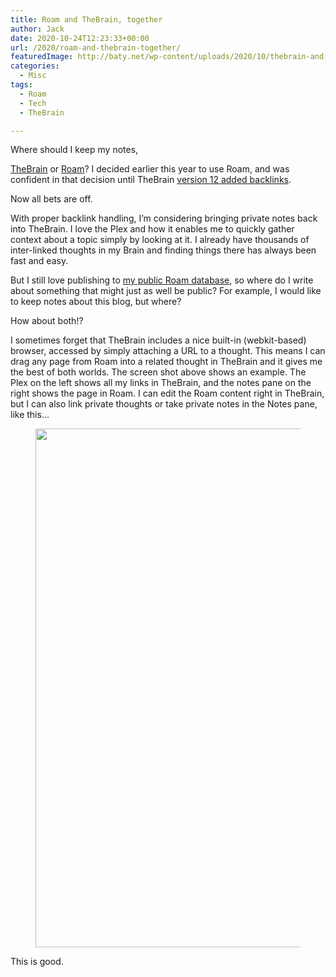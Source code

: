 ```yaml
---
title: Roam and TheBrain, together
author: Jack
date: 2020-10-24T12:23:33+00:00
url: /2020/roam-and-thebrain-together/
featuredImage: http://baty.net/wp-content/uploads/2020/10/thebrain-and-roam.jpg
categories:
  - Misc
tags:
  - Roam
  - Tech
  - TheBrain

---
```

<!--kg-card-begin: html-->Where should I keep my notes, 

[TheBrain][1] or [Roam][2]? I decided earlier this year to use Roam, and was confident in that decision until TheBrain [version 12 added backlinks][3].

Now all bets are off.

With proper backlink handling, I’m considering bringing private notes back into TheBrain. I love the Plex and how it enables me to quickly gather context about a topic simply by looking at it. I already have thousands of inter-linked thoughts in my Brain and finding things there has always been fast and easy.

But I still love publishing to [my public Roam database][4], so where do I write about something that might just as well be public? For example, I would like to keep notes about this blog, but where?

How about both!?

I sometimes forget that TheBrain includes a nice built-in (webkit-based) browser, accessed by simply attaching a URL to a thought. This means I can drag any page from Roam into a related thought in TheBrain and it gives me the best of both worlds. The screen shot above shows an example. The Plex on the left shows all my links in TheBrain, and the notes pane on the right shows the page in Roam. I can edit the Roam content right in TheBrain, but I can also link private thoughts or take private notes in the Notes pane, like this…<figure class="wp-block-image size-large">

<img loading="lazy" width="1024" height="830" src="https://new.copingmechanism.com/wp-content/uploads/2021/03/notes-pane-thebrain-1024x830.jpg" alt="" class="wp-image-79" srcset="/content/images/wordpress/2021/03/notes-pane-thebrain-1024x830.jpg 1024w, /content/images/wordpress/2021/03/notes-pane-thebrain-300x243.jpg 300w, /content/images/wordpress/2021/03/notes-pane-thebrain-768x622.jpg 768w, /content/images/wordpress/2021/03/notes-pane-thebrain-1200x972.jpg 1200w, /content/images/wordpress/2021/03/notes-pane-thebrain.jpg 1232w" sizes="(max-width: 1024px) 100vw, 1024px" /> </figure> 

This is good.

<!--kg-card-end: html-->

 [1]: https://thebrain.com
 [2]: https://roamresearch.com/
 [3]: https://www.baty.net/2020/thebrain-v12-brings-backlinks-to-the-table/
 [4]: https://roamresearch.com/#/app/jackbaty